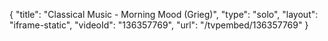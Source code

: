 {
    "title": "Classical Music - Morning Mood (Grieg)",
    "type": "solo",
    "layout": "iframe-static",
    "videoId": "136357769",
    "url": "\/tvpembed\/136357769"
}